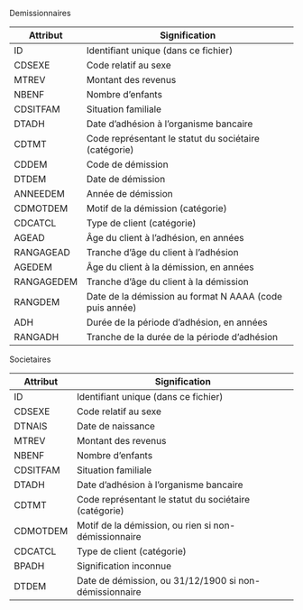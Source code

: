 Demissionnaires

| Attribut   | Signification                                           |
|------------|---------------------------------------------------------|
| ID         | Identifiant unique (dans ce fichier)                    |
| CDSEXE     | Code relatif au sexe                                    |
| MTREV      | Montant des revenus                                     |
| NBENF      | Nombre d’enfants                                        |
| CDSITFAM   | Situation familiale                                     |
| DTADH      | Date d’adhésion à l’organisme bancaire                  |
| CDTMT      | Code représentant le statut du sociétaire (catégorie)   |
| CDDEM      | Code de démission                                       |
| DTDEM      | Date de démission                                       |
| ANNEEDEM   | Année de démission                                      |
| CDMOTDEM   | Motif de la démission (catégorie)                       |
| CDCATCL    | Type de client (catégorie)                              |
| AGEAD      | Âge du client à l’adhésion, en années                   |
| RANGAGEAD  | Tranche d’âge du client à l’adhésion                    |
| AGEDEM     | Âge du client à la démission, en années                 |
| RANGAGEDEM | Tranche d’âge du client à la démission                  |
| RANGDEM    | Date de la démission au format N AAAA (code puis année) |
| ADH        | Durée de la période d’adhésion, en années               |
| RANGADH    | Tranche de la durée de la période d’adhésion            |

Societaires

| Attribut | Signification                                          |
|----------|--------------------------------------------------------|
| ID       | Identifiant unique (dans ce fichier)                   |
| CDSEXE   | Code relatif au sexe                                   |
| DTNAIS   | Date de naissance                                      |
| MTREV    | Montant des revenus                                    |
| NBENF    | Nombre d’enfants                                       |
| CDSITFAM | Situation familiale                                    |
| DTADH    | Date d’adhésion à l’organisme bancaire                 |
| CDTMT    | Code représentant le statut du sociétaire (catégorie)  |
| CDMOTDEM | Motif de la démission, ou rien si non-démissionnaire   |
| CDCATCL  | Type de client (catégorie)                             |
| BPADH    | Signification inconnue                                 |
| DTDEM    | Date de démission, ou 31/12/1900 si non-démissionnaire |

